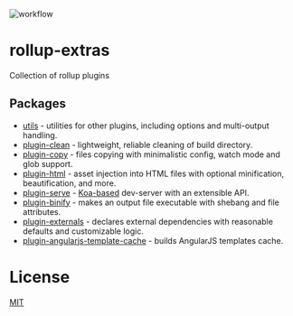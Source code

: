 ![workflow](https://github.com/kshutkin/rollup-extras/actions/workflows/main.yml/badge.svg)

# rollup-extras
Collection of rollup plugins

## Packages

- [utils](./utils) - utilities for other plugins, including options and multi-output handling.
- [plugin-clean](./plugin-clean) - lightweight, reliable cleaning of build directory.
- [plugin-copy](./plugin-copy) - files copying with minimalistic config, watch mode and glob support.
- [plugin-html](./plugin-html) - asset injection into HTML files with optional minification, beautification, and more.
- [plugin-serve](./plugin-serve) - [Koa-based](https://koajs.com/) dev-server with an extensible API.
- [plugin-binify](./plugin-binify) - makes an output file executable with shebang and file attributes.
- [plugin-externals](./plugin-externals) - declares external dependencies with reasonable defaults and customizable logic.
- [plugin-angularjs-template-cache](./plugin-angularjs-template-cache) - builds AngularJS templates cache.

# License
[MIT](./LICENSE)
